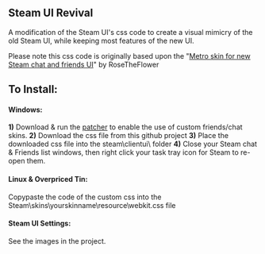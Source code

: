 ## Steam UI Revival
A modification of the Steam UI's css code to create a visual mimicry of the old Steam UI, while keeping most features of the new UI.

Please note this css code is originally based upon the "[Metro skin for new Steam chat and friends UI](https://github.com/RoseTheFlower/newsteamchat)" by RoseTheFlower

## To Install:

#### Windows:
**1)** Download & run the [patcher]() to enable the use of custom friends/chat skins.
**2)** Download the css file from this github project
**3)** Place the downloaded css file into the steam\clientui\ folder
**4)** Close your Steam chat & Friends list windows, then right click your task tray icon for Steam to re-open them.

#### Linux & Overpriced Tin:
Copypaste the code of the custom css into the Steam\skins\yourskinname\resource\webkit.css file

#### Steam UI Settings:
See the images in the project.
